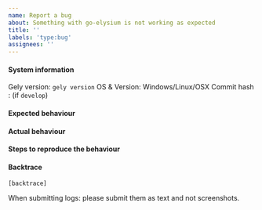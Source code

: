 ```yaml
---
name: Report a bug
about: Something with go-elysium is not working as expected
title: ''
labels: 'type:bug'
assignees: ''
---
```


#### System information

Gely version: `gely version`
OS & Version: Windows/Linux/OSX
Commit hash : (if `develop`)

#### Expected behaviour


#### Actual behaviour


#### Steps to reproduce the behaviour


#### Backtrace

````
[backtrace]
````

When submitting logs: please submit them as text and not screenshots.